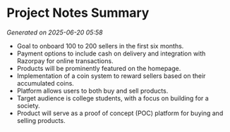 # Project Notes Summary

*Generated on 2025-06-20 05:58*

- Goal to onboard 100 to 200 sellers in the first six months.
- Payment options to include cash on delivery and integration with Razorpay for online transactions.
- Products will be prominently featured on the homepage.
- Implementation of a coin system to reward sellers based on their accumulated coins.
- Platform allows users to both buy and sell products.
- Target audience is college students, with a focus on building for a society.
- Product will serve as a proof of concept (POC) platform for buying and selling products.